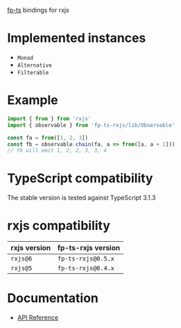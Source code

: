 [fp-ts](https://github.com/gcanti/fp-ts) bindings for rxjs

# Implemented instances

- `Monad`
- `Alternative`
- `Filterable`

# Example

```ts
import { from } from 'rxjs'
import { observable } from 'fp-ts-rxjs/lib/Observable'

const fa = from([1, 2, 3])
const fb = observable.chain(fa, a => from([a, a + 1]))
// fb will emit 1, 2, 2, 3, 3, 4
```

# TypeScript compatibility

The stable version is tested against TypeScript 3.1.3

# rxjs compatibility

| rxjs version | fp-ts-rxjs version |
| ------------ | ------------------ |
| `rxjs@6`     | `fp-ts-rxjs@0.5.x` |
| `rxjs@5`     | `fp-ts-rxjs@0.4.x` |

# Documentation

- [API Reference](https://gcanti.github.io/fp-ts-rxjs)
